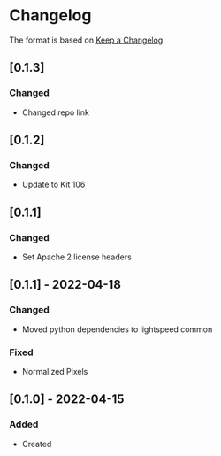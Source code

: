 # Changelog
The format is based on [Keep a Changelog](https://keepachangelog.com/en/1.0.0/).

## [0.1.3]
### Changed
- Changed repo link

## [0.1.2]
### Changed
- Update to Kit 106

## [0.1.1]
### Changed
- Set Apache 2 license headers

## [0.1.1] - 2022-04-18
### Changed
- Moved python dependencies to lightspeed common
### Fixed
- Normalized Pixels

## [0.1.0] - 2022-04-15
### Added
- Created
